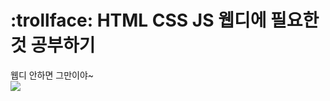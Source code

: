 ﻿# :trollface: HTML CSS JS 웹디에 필요한것 공부하기
 <div>웹디 안하면 그만이야~<div>
<img src=https://user-images.githubusercontent.com/82601394/165459789-b7971ac6-17ac-430d-90c2-6c1d2d468b12.png />
